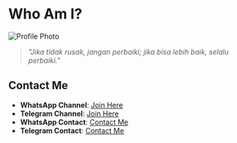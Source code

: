# Who Am I?

![Profile Photo](https://telegra.ph/file/5edaf35eb9ea2c9b4d6f5.png)

> *"Jika tidak rusak, jangan perbaiki; jika bisa lebih baik, selalu perbaiki."*

## Contact Me

- **WhatsApp Channel**: [Join Here](https://whatsapp.com/channel/0029Vak5xvj7YSdBOhdL2a18)
- **Telegram Channel**: [Join Here](https://t.me/permenmdproof)
- **WhatsApp Contact**: [Contact Me](https://wa.me/6285732351432)
- **Telegram Contact**: [Contact Me](https://starsxpermen_md.t.me)
